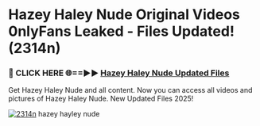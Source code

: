 # Hazey Haley Nude Original Videos 0nlyFans Leaked - Files Updated! (2314n)

<h3>🔴 CLICK HERE 🌐==►► <a href="https://tinyurl.com/yc6ubb5a" rel="nofollow">Hazey Haley Nude Updated Files</a></h3>

Get Hazey Haley Nude and all content. Now you can access all videos and pictures of Hazey Haley Nude. New Updated Files 2025!

[![2314n](https://i.imgur.com/7eu0CRL.gif)](https://tinyurl.com/yc6ubb5a)
hazey hayley nude